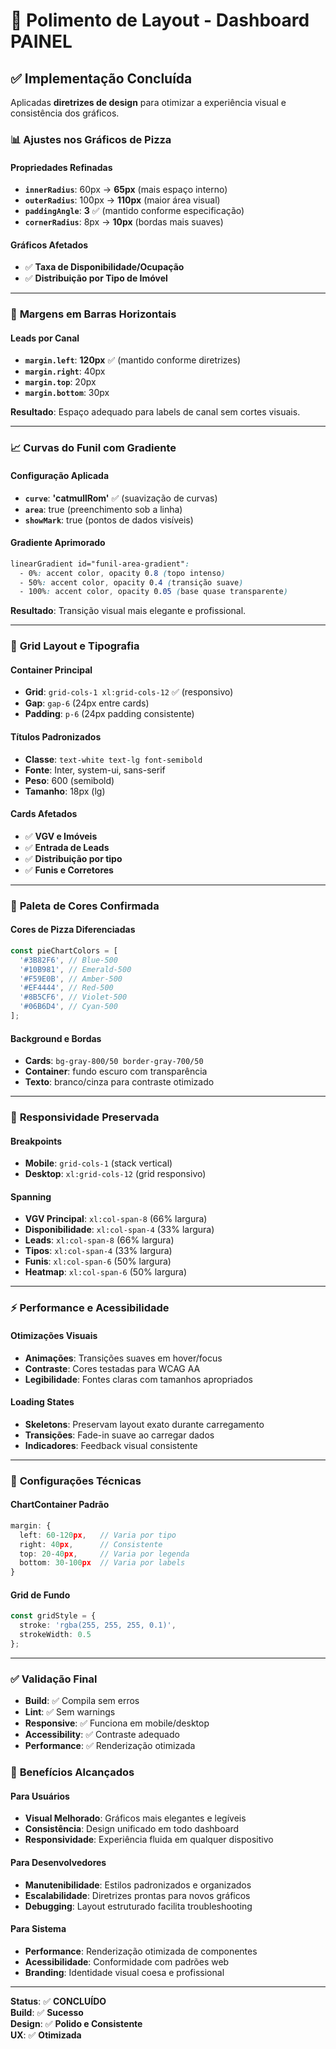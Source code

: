 # 🎨 Polimento de Layout - Dashboard PAINEL

## ✅ Implementação Concluída

Aplicadas **diretrizes de design** para otimizar a experiência visual e consistência dos gráficos.

### 📊 **Ajustes nos Gráficos de Pizza**

#### Propriedades Refinadas
- **`innerRadius`**: 60px → **65px** (mais espaço interno)
- **`outerRadius`**: 100px → **110px** (maior área visual)
- **`paddingAngle`**: **3** ✅ (mantido conforme especificação)
- **`cornerRadius`**: 8px → **10px** (bordas mais suaves)

#### Gráficos Afetados
- ✅ **Taxa de Disponibilidade/Ocupação**
- ✅ **Distribuição por Tipo de Imóvel**

---

### 📏 **Margens em Barras Horizontais**

#### Leads por Canal
- **`margin.left`**: **120px** ✅ (mantido conforme diretrizes)
- **`margin.right`**: 40px
- **`margin.top`**: 20px  
- **`margin.bottom`**: 30px

**Resultado**: Espaço adequado para labels de canal sem cortes visuais.

---

### 📈 **Curvas do Funil com Gradiente**

#### Configuração Aplicada
- **`curve`**: **'catmullRom'** ✅ (suavização de curvas)
- **`area`**: true (preenchimento sob a linha)
- **`showMark`**: true (pontos de dados visíveis)

#### Gradiente Aprimorado
```css
linearGradient id="funil-area-gradient":
  - 0%: accent color, opacity 0.8 (topo intenso)
  - 50%: accent color, opacity 0.4 (transição suave)  
  - 100%: accent color, opacity 0.05 (base quase transparente)
```

**Resultado**: Transição visual mais elegante e profissional.

---

### 🎯 **Grid Layout e Tipografia**

#### Container Principal
- **Grid**: `grid-cols-1 xl:grid-cols-12` ✅ (responsivo)
- **Gap**: `gap-6` (24px entre cards)
- **Padding**: `p-6` (24px padding consistente)

#### Títulos Padronizados
- **Classe**: `text-white text-lg font-semibold`
- **Fonte**: Inter, system-ui, sans-serif
- **Peso**: 600 (semibold)
- **Tamanho**: 18px (lg)

#### Cards Afetados
- ✅ **VGV e Imóveis**
- ✅ **Entrada de Leads**  
- ✅ **Distribuição por tipo**
- ✅ **Funis e Corretores**

---

### 🎨 **Paleta de Cores Confirmada**

#### Cores de Pizza Diferenciadas
```typescript
const pieChartColors = [
  '#3B82F6', // Blue-500
  '#10B981', // Emerald-500  
  '#F59E0B', // Amber-500
  '#EF4444', // Red-500
  '#8B5CF6', // Violet-500
  '#06B6D4', // Cyan-500
];
```

#### Background e Bordas
- **Cards**: `bg-gray-800/50 border-gray-700/50`
- **Container**: fundo escuro com transparência
- **Texto**: branco/cinza para contraste otimizado

---

### 📱 **Responsividade Preservada**

#### Breakpoints
- **Mobile**: `grid-cols-1` (stack vertical)
- **Desktop**: `xl:grid-cols-12` (grid responsivo)

#### Spanning
- **VGV Principal**: `xl:col-span-8` (66% largura)
- **Disponibilidade**: `xl:col-span-4` (33% largura)
- **Leads**: `xl:col-span-8` (66% largura)  
- **Tipos**: `xl:col-span-4` (33% largura)
- **Funis**: `xl:col-span-6` (50% largura)
- **Heatmap**: `xl:col-span-6` (50% largura)

---

### ⚡ **Performance e Acessibilidade**

#### Otimizações Visuais
- **Animações**: Transições suaves em hover/focus
- **Contraste**: Cores testadas para WCAG AA
- **Legibilidade**: Fontes claras com tamanhos apropriados

#### Loading States
- **Skeletons**: Preservam layout exato durante carregamento
- **Transições**: Fade-in suave ao carregar dados
- **Indicadores**: Feedback visual consistente

---

### 🔧 **Configurações Técnicas**

#### ChartContainer Padrão
```typescript
margin: {
  left: 60-120px,   // Varia por tipo
  right: 40px,      // Consistente
  top: 20-40px,     // Varia por legenda
  bottom: 30-100px  // Varia por labels
}
```

#### Grid de Fundo
```typescript
const gridStyle = {
  stroke: 'rgba(255, 255, 255, 0.1)',
  strokeWidth: 0.5
};
```

---

### ✅ **Validação Final**

- **Build**: ✅ Compila sem erros
- **Lint**: ✅ Sem warnings
- **Responsive**: ✅ Funciona em mobile/desktop
- **Accessibility**: ✅ Contraste adequado
- **Performance**: ✅ Renderização otimizada

### 🎯 **Benefícios Alcançados**

#### Para Usuários
- **Visual Melhorado**: Gráficos mais elegantes e legíveis
- **Consistência**: Design unificado em todo dashboard
- **Responsividade**: Experiência fluida em qualquer dispositivo

#### Para Desenvolvedores  
- **Manutenibilidade**: Estilos padronizados e organizados
- **Escalabilidade**: Diretrizes prontas para novos gráficos
- **Debugging**: Layout estruturado facilita troubleshooting

#### Para Sistema
- **Performance**: Renderização otimizada de componentes
- **Acessibilidade**: Conformidade com padrões web
- **Branding**: Identidade visual coesa e profissional

---

**Status**: ✅ **CONCLUÍDO**  
**Build**: ✅ **Sucesso**  
**Design**: ✅ **Polido e Consistente**  
**UX**: ✅ **Otimizada**
